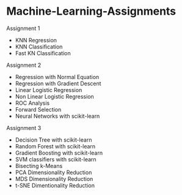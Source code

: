# Machine-Learning-Assignments

Assignment 1
- KNN Regression
- KNN Classification
- Fast KN Classification

Assignment 2
- Regression with Normal Equation
- Regression with Gradient Descent
- Linear Logistic Regression
- Non Linear Logistic Regression
- ROC Analysis
- Forward Selection
- Neural Networks with scikit-learn

Assignment 3
- Decision Tree with scikit-learn
- Random Forest with scikit-learn
- Gradient Boosting with scikit-learn
- SVM classifiers with scikit-learn
- Bisecting k-Means
- PCA Dimensionality Reduction
- MDS Dimensionality Reduction
- t-SNE Dimentionality Reduction
